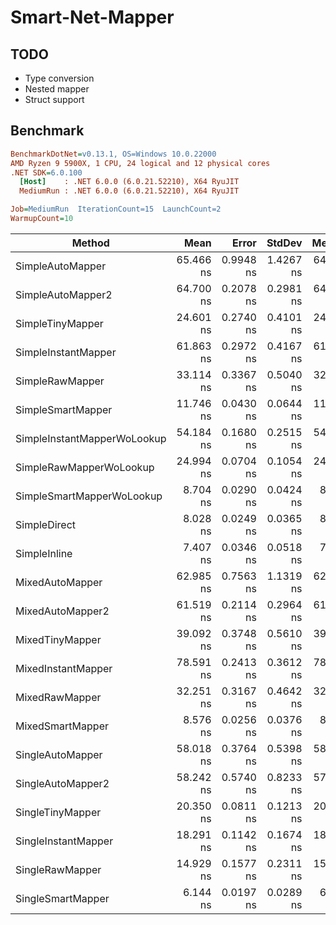 # Smart-Net-Mapper

## TODO

- Type conversion
- Nested mapper
- Struct support

## Benchmark

``` ini
BenchmarkDotNet=v0.13.1, OS=Windows 10.0.22000
AMD Ryzen 9 5900X, 1 CPU, 24 logical and 12 physical cores
.NET SDK=6.0.100
  [Host]    : .NET 6.0.0 (6.0.21.52210), X64 RyuJIT
  MediumRun : .NET 6.0.0 (6.0.21.52210), X64 RyuJIT

Job=MediumRun  IterationCount=15  LaunchCount=2  
WarmupCount=10  
```
|                      Method |      Mean |     Error |    StdDev |    Median |       Min |       Max |       P90 |  Gen 0 | Allocated |
|---------------------------- |----------:|----------:|----------:|----------:|----------:|----------:|----------:|-------:|----------:|
|            SimpleAutoMapper | 65.466 ns | 0.9948 ns | 1.4267 ns | 64.705 ns | 63.738 ns | 67.147 ns | 67.078 ns | 0.0038 |      64 B |
|           SimpleAutoMapper2 | 64.700 ns | 0.2078 ns | 0.2981 ns | 64.724 ns | 63.975 ns | 65.383 ns | 65.067 ns | 0.0038 |      64 B |
|            SimpleTinyMapper | 24.601 ns | 0.2740 ns | 0.4101 ns | 24.602 ns | 23.903 ns | 25.191 ns | 25.099 ns | 0.0038 |      64 B |
|         SimpleInstantMapper | 61.863 ns | 0.2972 ns | 0.4167 ns | 61.856 ns | 61.064 ns | 62.838 ns | 62.292 ns | 0.0095 |     160 B |
|             SimpleRawMapper | 33.114 ns | 0.3367 ns | 0.5040 ns | 32.896 ns | 32.317 ns | 34.165 ns | 33.866 ns | 0.0038 |      64 B |
|           SimpleSmartMapper | 11.746 ns | 0.0430 ns | 0.0644 ns | 11.759 ns | 11.607 ns | 11.880 ns | 11.810 ns | 0.0038 |      64 B |
| SimpleInstantMapperWoLookup | 54.184 ns | 0.1680 ns | 0.2515 ns | 54.159 ns | 53.744 ns | 54.609 ns | 54.549 ns | 0.0095 |     160 B |
|     SimpleRawMapperWoLookup | 24.994 ns | 0.0704 ns | 0.1054 ns | 24.990 ns | 24.810 ns | 25.174 ns | 25.137 ns | 0.0038 |      64 B |
|   SimpleSmartMapperWoLookup |  8.704 ns | 0.0290 ns | 0.0424 ns |  8.702 ns |  8.643 ns |  8.810 ns |  8.747 ns | 0.0038 |      64 B |
|                SimpleDirect |  8.028 ns | 0.0249 ns | 0.0365 ns |  8.029 ns |  7.957 ns |  8.102 ns |  8.078 ns | 0.0038 |      64 B |
|                SimpleInline |  7.407 ns | 0.0346 ns | 0.0518 ns |  7.395 ns |  7.341 ns |  7.553 ns |  7.476 ns | 0.0038 |      64 B |
|             MixedAutoMapper | 62.985 ns | 0.7563 ns | 1.1319 ns | 62.989 ns | 61.427 ns | 66.342 ns | 63.971 ns | 0.0038 |      64 B |
|            MixedAutoMapper2 | 61.519 ns | 0.2114 ns | 0.2964 ns | 61.561 ns | 60.778 ns | 62.014 ns | 61.834 ns | 0.0038 |      64 B |
|             MixedTinyMapper | 39.092 ns | 0.3748 ns | 0.5610 ns | 39.103 ns | 38.306 ns | 39.904 ns | 39.798 ns | 0.0067 |     112 B |
|          MixedInstantMapper | 78.591 ns | 0.2413 ns | 0.3612 ns | 78.470 ns | 77.880 ns | 79.463 ns | 79.054 ns | 0.0123 |     208 B |
|              MixedRawMapper | 32.251 ns | 0.3167 ns | 0.4642 ns | 32.313 ns | 31.508 ns | 33.211 ns | 32.889 ns | 0.0038 |      64 B |
|            MixedSmartMapper |  8.576 ns | 0.0256 ns | 0.0376 ns |  8.575 ns |  8.507 ns |  8.657 ns |  8.619 ns | 0.0038 |      64 B |
|            SingleAutoMapper | 58.018 ns | 0.3764 ns | 0.5398 ns | 58.054 ns | 57.280 ns | 58.918 ns | 58.611 ns | 0.0014 |      24 B |
|           SingleAutoMapper2 | 58.242 ns | 0.5740 ns | 0.8233 ns | 57.793 ns | 57.103 ns | 59.245 ns | 59.166 ns | 0.0014 |      24 B |
|            SingleTinyMapper | 20.350 ns | 0.0811 ns | 0.1213 ns | 20.323 ns | 20.158 ns | 20.616 ns | 20.544 ns | 0.0014 |      24 B |
|         SingleInstantMapper | 18.291 ns | 0.1142 ns | 0.1674 ns | 18.290 ns | 18.042 ns | 18.586 ns | 18.503 ns | 0.0029 |      48 B |
|             SingleRawMapper | 14.929 ns | 0.1577 ns | 0.2311 ns | 15.074 ns | 14.547 ns | 15.209 ns | 15.181 ns | 0.0014 |      24 B |
|           SingleSmartMapper |  6.144 ns | 0.0197 ns | 0.0289 ns |  6.144 ns |  6.095 ns |  6.201 ns |  6.176 ns | 0.0014 |      24 B |
